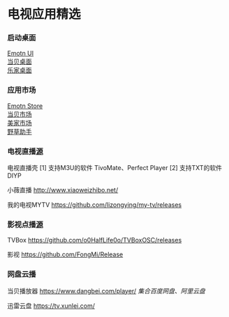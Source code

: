 # 电视应用精选

### 启动桌面

[Emotn UI](https://app.emotn.com/ui/)  
[当贝桌面](https://www.dangbei.com/zhuomian/)  
[乐家桌面](https://lejiazm.com/)  

### 应用市场

[Emotn Store](https://app.emotn.com/)  
[当贝市场](https://www.dangbei.com/apps/)  
[美家市场](https://www.mjapk.com/mjapp/)  
[野草助手](https://www.yecao.fun/)

### 电视直播[源](https://github.com/vinswu/vinswu.github.io/blob/main/live/readme.md#直播源)

电视直播壳 [1] 支持M3U的软件 TivoMate、Perfect Player  [2] 支持TXT的软件 DIYP  

小薇直播 http://www.xiaoweizhibo.net/  

我的电视MYTV https://github.com/lizongying/my-tv/releases

### 影视点播[源](https://github.com/vinswu/vinswu.github.io/tree/main/tvbox#在线接口)

TVBox https://github.com/o0HalfLife0o/TVBoxOSC/releases   

影视 https://github.com/FongMi/Release

### 网盘云播

当贝播放器 https://www.dangbei.com/player/ *集合百度网盘、阿里云盘*  

迅雷云盘 https://tv.xunlei.com/  
